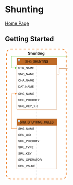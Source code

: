 # Shunting #

[Home Page](../README.md)

## Getting Started ##

<img src="FCT--Framework--DataModel--Shunting.png" width="200" align="center">
